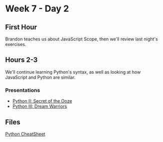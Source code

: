 # Week 7 - Day 2

## First Hour

Brandon teaches us about JavaScript Scope, then we'll review last night's exercises.

## Hours 2-3

We'll continue learning Python's syntax, as well as looking at how JavaScript and Python are similar.

### Presentations

* [Python II: Secret of the Ooze](https://docs.google.com/presentation/d/1cys408wjh9LY29ZccZnjPgUxRACfHSaamfe0Wpx2D7o/edit?usp=sharing)
* [Python III: Dream Warriors](https://docs.google.com/presentation/d/1HKomSMmWoze9dubMH8lz07eXRmMY2A67EDZiRwWuA9k/edit?usp=sharing)


## Files

[Python CheatSheet](./files/Python_Cheatsheet.pdf)